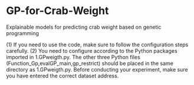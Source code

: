 # GP-for-Crab-Weight
Explainable models for predicting crab weight based on genetic programming



(1) If you need to use the code, make sure to follow the configuration steps carefully.
(2) You need to configure according to the Python packages imported in 1.GPweigth.py. 
    The other three Python files (Function_Gp,evalGP_main,gp_restrict) should be placed in the same directory as 1.GPweigth.py. 
    Before conducting your experiment, make sure you have entered the correct dataset address.

